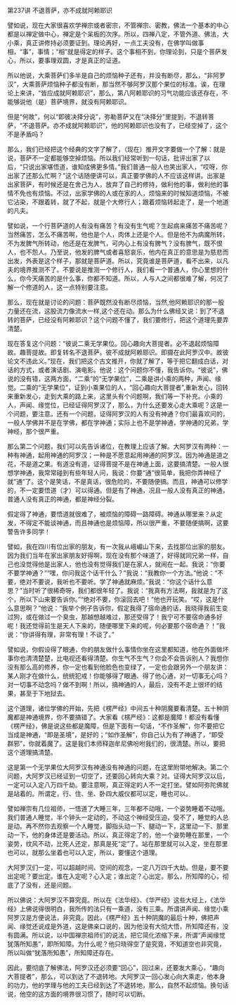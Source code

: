 第237讲 不退菩萨，亦不成就阿赖耶识

譬如说，现在大家很喜欢学禅宗或者密宗，不管禅宗、密教，佛法一个基本的中心都是以禅定做中心，禅定是个呆板的次序。所以，四禅八定，不管外道、佛法，大小乘，真正讲修持必须要证到。理论再好，一点工夫没有，在佛学叫做事相，“事”，事情；“相”就是得定的样子。这个事相不到，你理论到，只是个菩萨发心，所以，要事理双圆，才是真正的证道。

所以他说，大乘菩萨们多半是自己的烦恼种子还有，并没有断尽，那么，“非阿罗汉”，大乘菩萨烦恼种子都没有断，那当然不够阿罗汉那个果位的标准。诶，在理论上来讲，“皆应成就阿赖耶识”，那么，第八阿赖耶识的习气功能应该还存在，不能够说他（是）菩萨境界，就没有阿赖耶识。

但是“何故”，何以“即彼决择分说”，弥勒菩萨又在“决择分”里提到，不退转菩萨，“不退菩萨。亦不成就阿赖耶识”，他的阿赖耶识也没有了，已经空掉了，这个不是矛盾吗？

那么，我们已经把这个经典的文字了解了，（现在）推开文字要做一个了解：就是说，菩萨不一定都能够空掉烦恼。所以我们经常听到一句话，批评出家了以后，“只说出家堪悟道，谁知成佛更多情。”我们普通一般人也笑出家人，“哎呀，你出家了还那么忙啊？”这个话随便讲可以，真正要学佛的人不应该这样讲。出家是出家菩萨，有时候还是在舍己为人，放弃了自己的修持，做利他的事，做利他的事情不免也有烦恼。不过，出家学佛的人或在家的人，烦恼来的时候知道烦恼，不被它沾染，不跟着转，就了不起，就是个大修行人；跟着烦恼转起走了，是一个地道的凡夫。

譬如说，一个行菩萨道的人有没有痛苦？有没有生气呢？生起病来痛苦不痛苦呢？当然痛苦，怎么不痛苦啊，他也是个人，肉体上还是个人。但是他不为病魔所转，不为发脾气所转动，他还是在发脾气，可内心上有没有脾气？没有脾气，既不恨人，也不怨人。乃至说，他发的脾气或者喜怒哀乐，他内在真正的意思是为慈悲而出发，外表是这个样子，那就是菩萨道。所以，究竟谁是菩萨道，看不出来，以凡夫的境界推测不了。不要说是推测一个修行人，我们看一个普通人，你心里想的什么，你今天痛苦的是什么事，你都不知道。所以，人与人之间都很难了解，何况了解一个修道的人，这一点特别要注意。

那么，现在就是讨论的问题：菩萨既然没有断尽烦恼，当然,他阿赖耶识的那一股力量还在流，这股流力像流水一样,这个还在动。那么为什么佛经又说：到了不退转的菩萨，已经没有阿赖耶识？这个问题不懂了，我们要修行，把这个道理先要弄清楚。

现在答复这个问题：“彼说二乘无学果位。回心趣向大菩提者。必不退起烦恼障故。趣菩提故。即复转名不退菩萨。彼不成就阿赖耶识。即摄在此阿罗汉中。故彼论文不违此义。”现在，我们把这个古文推开，你就了解了，等于把它翻成白话，对话的方式，或者演话剧、演电影。他说：这个问题你不懂，我告诉你。“彼说”，佛说的没有错，这两方面，“二乘”的“无学果位”，二乘是讲小乘的两种，声闻、缘觉。二乘的“无学果位”，证到小乘果位的人，“回心趣向大菩提者”,重新发心，回转来重新发心，走到大乘的路上来，这里头有个问题啊，我们等一下补充。小乘的人，声闻、缘觉位，已经证得阿罗汉了，那么，为什么还要发心走大乘呢？这是一个问题，要注意。还有一个问题，证得阿罗汉的人有没有神通？你们最喜欢问的，一般人学佛并不是在学佛，都在学神通；实际上也不是学神通，学神通的兄弟，学神经，那个很严重。

那么第二个问题，我们可以先告诉诸位，在教理上应该了解。大阿罗汉有两种：一种有神通，起用神通的阿罗汉；一种是不愿意起用神通的阿罗汉。因为神通是道之花，不是道之果。有道没有道，证得菩提不是在神通上面，这要搞清楚。一般人很想学神通，我常常碰到有些年轻人问，我说：你要“通”很简单，我把你弄神经了就“通”了。这个是笑话，不是真话，很危险的，不要随便搞。而且，神通可以修学的，不一定要悟道（才）可以得通。但是有了神通，况且一般人没有真正的神通，普通人没有真正的神通，都是神经分裂。

假定得了神通，要悟道就很难了，被烦恼的障碍一路障碍。神通从哪里来？从定发，不得定不能谈神通，而且神通也是烦恼障，所以很严重，不要随便搞啊，这要警告许多同学！

譬如，我在四川有位出家的朋友，有一次我从峨嵋山下来，去找那位出家的朋友。因为我们当年在家出家朋友好得啊，现在没有那个味道了，好得就同兄弟一样，自己也没觉得他是出家人，他也没有觉得我们是在家人，就闹在一起。我说：“你要不要学神通？”“嘿，你问我这个话干什么？”我说：“我教你一个方法。”他说：“不要，绝对不要说，我听也不要听。学了神通就麻烦。”我说：“你这个话什么意思？”当时听了很稀奇呀，我们都很年轻了。我说：“我真有方法啊，我就是为了这个，所以下山来要告诉你。”“绝对不要，你滚回去吧！”他也开玩笑。“哎，这是什么意思啊？”他说：“我举个例子告诉你，假定我得了宿命通的话，我晓得我前生变过狗，或在做过一个臭虫，那越想越难过，那还受得了！我宁可不要宿命通多好呢！我还觉得前生是天人下来的，随便哪里下来的呢，何必要那个宿命通？！”我说：“你讲得有理，非常有理！不谈了。”

譬如说，你假设得了眼通，你的朋友做什么事情你坐在这里都知道，他在外面做坏事你也清清楚楚，比电视还看得清楚。你生气不生气？你会不会告诉别人？我想你没有那么高的修养，你一定也看到他脸色也变绿了，一定也会跟另外一个朋友讲：某人刚才在做什么，统统犯戒！你能够得了眼通、得了他心通，对一切事无心吗？对一切事不动念吗？做不到啊！所以，搞神通的人，最后，没有不走上很坏的结果，甚至于下地狱去。

这个道理，诸位学佛的开始，先把《楞严经》中间五十种阴魔要看清楚。五十种阴魔都是神通境界，你不要搞错了。大家看《楞严经》：这都是魔障！都没有看懂《楞严经》，佛是说这些都是魔障，但是下面有一句话，“不作圣解”，你不要把它当成是神通，“即是圣境”，是好的；“如作圣解”，你自己认为有了神通了，“即受群邪”，你就着魔了。这是我们本师释迦牟尼佛吩咐我们的，很清楚。所以，要把这个道理搞清楚。

这是第一个无学果位大阿罗汉有神通没有神通的问题，在这里附带地解决。第二个问题，大阿罗汉已经证到一切空了，还要回心转向大乘？对。证得大阿罗汉以后，一定可以入定八万四千劫。要注意啊，真正得定的人不一定打坐。譬如阿弥陀佛就是站着的。所谓定，行、住、坐、卧四大威仪都可以定，睡也可以。

譬如禅宗有几位祖师，一悟道了大睡三年，三年都不动哦，一个姿势睡着不动哦。我们普通人睡觉，半个钟头一定动的，不动这个神经受压迫，受不了，睡觉的人总是动。再不然你去观察一个人睡觉，脚指头动一下、腿动一下，这里动一下、那里动一下，他的身体还是要活动。所以，真正得定了的，他一个姿势睡在那里，一个姿势，纹风不动，比死人还定，那真是死“定”了。站在那里就可以入定，坐在那里也可以，就那么坐着也可以入定，所以，要懂这个道理。

大阿罗汉们一定，可以超越时间、空间的观念，一定八万四千大劫。但是，要不要出定呢？要出定。谁在入定呢？心入定；谁出定？心出定。那么，所知障的心，彻底了了没有，还是问题。

所以佛说：大阿罗汉不算究竟。所以在《法华经》、《华严经》这些大经上，《法华经》上佛说得很明白，我所传的法只有一乘道，没有三乘。所谓讲声闻、缘觉小乘阿罗汉是方便说法，非究竟。因此，《楞严经》五十种阴魔的最后十种，佛把声闻、缘觉还说成是外道，这是佛亲口说的，因为他没有大彻大悟，所知障还有，没有圆满。所以说，以中国禅宗祖师们的说法，把它简化浓缩下来，所谓“声闻缘觉犹落所知愚”，即所知障。为什么呢？他只晓得空了是究竟，不知道空也非究竟，所以叫做“犹落所知愚”，所知障还存在。

因此，要彻底了解佛法，阿罗汉还必须要“回心”，回过来，还要发大乘心，“趣向大菩提者”，那么，可以到达了不退转地。大阿罗汉一回心发心向大乘走，他本身的功力，他的学理与他的工夫已经到达了不退转地，那么，自然不起烦恼。换句话说，他空的这方面的境界很习惯了，随时可以切断。


